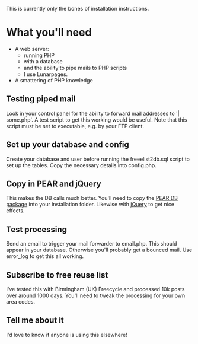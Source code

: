This is currently only the bones of installation instructions.

# What you'll need #
  * A web server:
    * running PHP
    * with a database
    * and the ability to pipe mails to PHP scripts
    * I use Lunarpages.
  * A smattering of PHP knowledge

## Testing piped mail ##
Look in your control panel for the ability to forward mail addresses to '| some.php'.  A test script to get this working would be useful.  Note that this script must be set to executable, e.g. by your FTP client.

## Set up your database and config ##
Create your database and user before running the freeelist2db.sql script to set up the tables.  Copy the necessary details into config.php.

## Copy in PEAR and jQuery ##
This makes the DB calls much better.  You'll need to copy the [PEAR DB package](http://pear.php.net/package/DB) into your installation folder.  Likewise with [jQuery](http://docs.jquery.com/Downloading_jQuery) to get nice effects.

## Test processing ##
Send an email to trigger your mail forwarder to email.php.  This should appear in your database.  Otherwise you'll probably get a bounced mail.  Use error\_log to get this all working.

## Subscribe to free reuse list ##
I've tested this with Birmingham (UK) Freecycle and processed 10k posts over around 1000 days.  You'll need to tweak the processing for your own area codes.

## Tell me about it ##
I'd love to know if anyone is using this elsewhere!